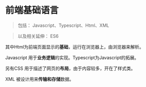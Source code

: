 # 前端基础语言
> 包括：
Javascript、Typescript、Html、XML

> 以及相关延伸：
ES6

其中Html为前端页面显示的**基础**，运行在浏览器上，由浏览器来解析。

Javascript 用于**业务逻辑**的实现。Typescript为Javascript的拓展。

另有CSS 用于描述了网页的**布局**，由于内容较多，开在了样式类。

XML 被设计用来**传输和存储**数据。
